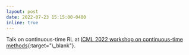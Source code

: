 ```yaml
---
layout: post
date: 2022-07-23 15:15:00-0400
inline: true
---
```


Talk on continuous-time RL at [ICML 2022 workshop on continuous-time methods]([https://www.ida.liu.se/research/machinelearning/seminars/](https://sites.google.com/view/continuous-time-methods-icml/home)){:target="\_blank"}. 

